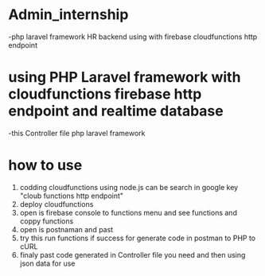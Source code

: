 # Admin_internship
 -php laravel framework HR backend using with firebase cloudfunctions http endpoint
# using PHP Laravel framework with cloudfunctions firebase http endpoint and realtime database
 -this Controller file php laravel framework
# how to use
 1. codding cloudfunctions using node.js can be search in google key "cloub functions http endpoint"
 2. deploy cloudfunctions
 3. open is firebase console to functions menu and see functions and coppy functions
 4. open is postnaman and past
 5. try this run functions if success for generate code in postman to PHP to cURL
 6. finaly past code generated in Controller file you need and then using json data for use
 
